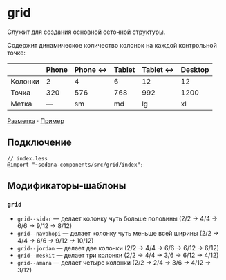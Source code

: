 # grid

Служит для создания основной сеточной структуры.

Содержит динамическое количество колонок на каждой контрольной точке:

|         | Phone | Phone ↔ | Tablet | Tablet ↔ | Desktop |
| ------- | ----- | ------- | ------ | -------- | ------- |
| Колонки | 2     | 4       | 6      | 12       | 12      |
| Точка   | 320   | 576     | 768    | 992      | 1200    |
| Метка   | —     | sm      | md     | lg       | xl      |

[Разметка](https://github.com/getsedona/sedona-components/blob/master/src/grid/examples.html) · [Пример](https://getsedona.github.io/sedona-components/grid.html)

## Подключение

```less
// index.less
@import "~sedona-components/src/grid/index";
```

## Модификаторы-шаблоны

### `grid`

* `grid--sidar` — делает колонку чуть больше половины (2/2 → 4/4 → 6/6 → 9/12 → 8/12)
* `grid--navahopi` — делает колонку чуть меньше всей ширины (2/2 → 4/4 → 6/6 → 9/12 → 10/12)
* `grid--jordan` — делает две колонки (2/2 → 4/4 → 6/6 → 6/12 → 6/12)
* `grid--meskit` — делает три колонки (2/2 → 4/4 → 3/6 → 6/12 → 4/12)
* `grid--amara` — делает четыре колонки (2/2 → 2/4 → 3/6 → 4/12 → 3/12)
